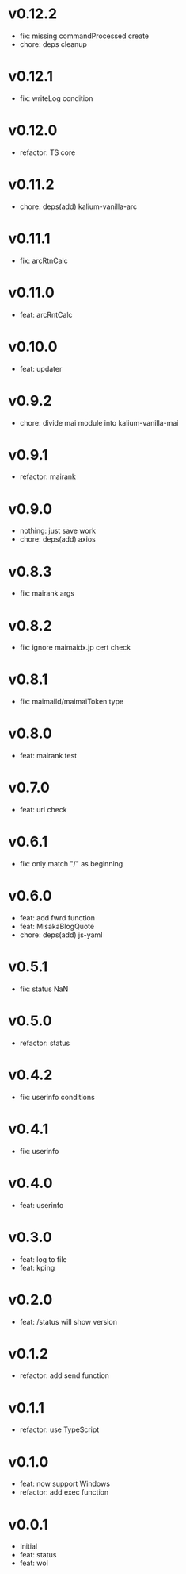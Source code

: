 # v0.12.2
- fix: missing commandProcessed create
- chore: deps cleanup

# v0.12.1
- fix: writeLog condition

# v0.12.0
- refactor: TS core

# v0.11.2
- chore: deps(add) kalium-vanilla-arc

# v0.11.1
- fix: arcRtnCalc

# v0.11.0
- feat: arcRntCalc

# v0.10.0
- feat: updater

# v0.9.2
- chore: divide mai module into kalium-vanilla-mai

# v0.9.1
- refactor: mairank

# v0.9.0
- nothing: just save work
- chore: deps(add) axios

# v0.8.3
- fix: mairank args

# v0.8.2
- fix: ignore maimaidx.jp cert check

# v0.8.1
- fix: maimaiId/maimaiToken type

# v0.8.0
- feat: mairank test

# v0.7.0
- feat: url check

# v0.6.1
- fix: only match "/" as beginning

# v0.6.0
- feat: add fwrd function
- feat: MisakaBlogQuote
- chore: deps(add) js-yaml

# v0.5.1
- fix: status NaN

# v0.5.0
- refactor: status

# v0.4.2
- fix: userinfo conditions

# v0.4.1
- fix: userinfo

# v0.4.0
- feat: userinfo

# v0.3.0
- feat: log to file
- feat: kping

# v0.2.0
- feat: /status will show version

# v0.1.2
- refactor: add send function

# v0.1.1
- refactor: use TypeScript

# v0.1.0
- feat: now support Windows
- refactor: add exec function

# v0.0.1
- Initial
- feat: status
- feat: wol
